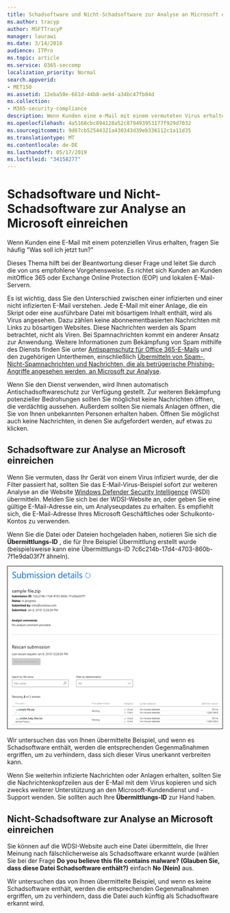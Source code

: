 ```yaml
---
title: Schadsoftware und Nicht-Schadsoftware zur Analyse an Microsoft einreichen
ms.author: tracyp
author: MSFTTracyP
manager: laurawi
ms.date: 3/14/2018
audience: ITPro
ms.topic: article
ms.service: O365-seccomp
localization_priority: Normal
search.appverid:
- MET150
ms.assetid: 12eba50e-661d-44b8-ae94-a34bc47fb84d
ms.collection:
- M365-security-compliance
description: Wenn Kunden eine e-Mail mit einem vermuteten Virus erhalten, werden Sie häufig askWhat jetzt tun?
ms.openlocfilehash: 4a5168cbc894128a52c879493953177f929d7032
ms.sourcegitcommit: 9d67cb52544321a430343d39eb336112c1a11d35
ms.translationtype: MT
ms.contentlocale: de-DE
ms.lasthandoff: 05/17/2019
ms.locfileid: "34158277"
---
```

# <a name="submitting-malware-and-non-malware-to-microsoft-for-analysis"></a>Schadsoftware und Nicht-Schadsoftware zur Analyse an Microsoft einreichen

Wenn Kunden eine E-Mail mit einem potenziellen Virus erhalten, fragen Sie häufig "Was soll ich jetzt tun?"
  
Dieses Thema hilft bei der Beantwortung dieser Frage und leitet Sie durch die von uns empfohlene Vorgehensweise. Es richtet sich Kunden an Kunden mitOffice 365 oder Exchange Online Protection (EOP) und lokalen E-Mail-Servern.
  
Es ist wichtig, dass Sie den Unterschied zwischen einer infizierten und einer nicht infizierten E-Mail verstehen. Jede E-Mail mit einer Anlage, die ein Skript oder eine ausführbare Datei mit bösartigem Inhalt enthält, wird als Virus angesehen. Dazu zählen keine abonnementbasierten Nachrichten mit Links zu bösartigen Websites. Diese Nachrichten werden als Spam betrachtet, nicht als Viren. Bei Spamnachrichten kommt ein anderer Ansatz zur Anwendung. Weitere Informationen zum Bekämpfung von Spam mithilfe des Diensts finden Sie unter [Antispamschutz für Office 365-E-Mails](anti-spam-and-anti-malware-protection.md) und den zugehörigen Unterthemen, einschließlich [Übermitteln von Spam-, Nicht-Spamnachrichten und Nachrichten, die als betrügerische Phishing-Angriffe angesehen werden, an Microsoft zur Analyse](submit-spam-non-spam-and-phishing-scam-messages-to-microsoft-for-analysis.md). 
  
Wenn Sie den Dienst verwenden, wird Ihnen automatisch Antischadsoftwareschutz zur Verfügung gestellt. Zur weiteren Bekämpfung potenzieller Bedrohungen sollten Sie möglichst keine Nachrichten öffnen, die verdächtig aussehen. Außerdem sollten Sie niemals Anlagen öffnen, die Sie von Ihnen unbekannten Personen erhalten haben. Öffnen Sie möglichst auch keine Nachrichten, in denen Sie aufgefordert werden, auf etwas zu klicken.
  
## <a name="submitting-malware-to-microsoft-for-analysis"></a>Schadsoftware zur Analyse an Microsoft einreichen

Wenn Sie vermuten, dass Ihr Gerät von einem Virus infiziert wurde, der die Filter passiert hat, sollten Sie das E-Mail-Virus-Beispiel sofort zur weiteren Analyse an die Website [Windows Defender Security Intelligence](https://www.microsoft.com/wdsi/filesubmission) (WSDI) übermitteln. Melden Sie sich bei der WDSI-Website an, oder geben Sie eine gültige E-Mail-Adresse ein, um Analyseupdates zu erhalten. Es empfiehlt sich, die E-Mail-Adresse Ihres Microsoft Geschäftliches oder Schulkonto-Kontos zu verwenden. 
  
Wenn Sie die Datei oder Dateien hochgeladen haben, notieren Sie sich die **Übermittlungs-ID** , die für Ihre Beispiel Übermittlung erstellt wurde (beispielsweise kann eine Übermittlungs-ID 7c6c214b-17d4-4703-860b-7f1e9da03f7f ähneln). 
  
![Übermittlungsdetails auf der Windows Defender Security Intelligence-Website](media/EOP-Malware-Protection-Center.png)
  
Wir untersuchen das von Ihnen übermittelte Beispiel, und wenn es Schadsoftware enthält, werden die entsprechenden Gegenmaßnahmen ergriffen, um zu verhindern, dass sich dieser Virus unerkannt verbreiten kann.
  
Wenn Sie weiterhin infizierte Nachrichten oder Anlagen erhalten, sollten Sie die Nachrichtenkopfzeilen aus der E-Mail mit dem Virus kopieren und sich zwecks weiterer Unterstützung an den Microsoft-Kundendienst und -Support wenden. Sie sollten auch Ihre **Übermittlungs-ID** zur Hand haben. 
  
## <a name="submitting-non-malware-to-microsoft-for-analysis"></a>Nicht-Schadsoftware zur Analyse an Microsoft einreichen

Sie können auf die WDSI-Website auch eine Datei übermitteln, die Ihrer Meinung nach fälschlicherweise als Schadsoftware erkannt wurde (wählen Sie bei der Frage **Do you believe this file contains malware? (Glauben Sie, dass diese Datei Schadsoftware enthält?)** einfach **No (Nein)** aus.
  
Wir untersuchen das von Ihnen übermittelte Beispiel, und wenn es keine Schadsoftware enthält, werden die entsprechenden Gegenmaßnahmen ergriffen, um zu verhindern, dass die Datei auch künftig als Schadsoftware erkannt wird.
  

